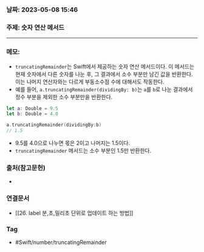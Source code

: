 ### 날짜: 2023-05-08 15:46

### 주제: 숫자 연산 메서드 
---
### 메모: 
- `truncatingRemainder`는 Swift에서 제공하는 숫자 연산 메서드이다. 이 메서드는 현재 숫자에서 다른 숫자를 나눈 후, 그 결과에서 소수 부분만 남긴 값을 반환한다. 이는 나머지 연산자와는 다르게 부동소수점 수에 대해서도 작동한다.
- 예를 들어, `a.truncatingRemainder(dividingBy: b)`는 `a`를 `b`로 나눈 결과에서 정수 부분을 제외한 소수 부분만을 반환한다.
 ~~~ swift 
 let a: Double = 9.5 
 let b: Double = 4.0

a.truncatingRemainder(dividingBy:b)
// 1.5
 ~~~
- 9.5를 4.0으로 나누면 몫은 2이고 나머지는 1.5이다. 
- `truncatingRemainder` 메서드는 소수 부분인 1.5만 반환한다. 

### 출처(참고문헌) 
- 

### 연결문서 
- [[26. label  분,초,밀리초 단위로 업데이트 하는 방법]]

### Tag
- #Swift/number/truncatingRemainder
